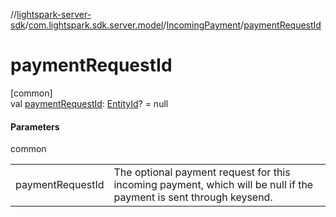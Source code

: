 //[lightspark-server-sdk](../../../index.md)/[com.lightspark.sdk.server.model](../index.md)/[IncomingPayment](index.md)/[paymentRequestId](payment-request-id.md)

# paymentRequestId

[common]\
val [paymentRequestId](payment-request-id.md): [EntityId](../-entity-id/index.md)? = null

#### Parameters

common

| | |
|---|---|
| paymentRequestId | The optional payment request for this incoming payment, which will be null if the payment is sent through keysend. |
